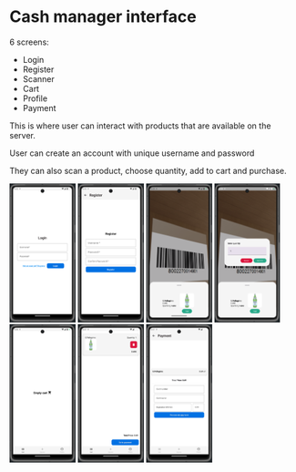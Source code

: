 # Cash manager interface

6 screens:
- Login
- Register
- Scanner
- Cart
- Profile
- Payment

This is where user can interact with products that are available on the server.

User can create an account with unique username and password

They can also scan a product, choose quantity, add to cart and purchase.

[//]: # (![img.png]&#40;documentation/assets/loginScreen.png&#41;)

[//]: # (![img.png]&#40;documentation/assets/registerScreen.png&#41;)

[//]: # (![img.png]&#40;documentation/assets/scannerScreen.png&#41;)

[//]: # (![img.png]&#40;documentation/assets/scannerScreen2.png&#41;)

[//]: # (![img.png]&#40;documentation/assets/cartScreen1.png&#41;)

[//]: # (![img.png]&#40;documentation/assets/cartScreen2.png&#41;)

[//]: # (![img.png]&#40;documentation/assets/paymentScreen.png&#41;)


<img src="documentation/assets/loginScreen.png" width="23%"></img> <img src="documentation/assets/registerScreen.png" width="23%"></img> <img src="documentation/assets/scannerScreen.png" width="23%"></img> <img src="documentation/assets/scannerScreen2.png" width="23%"></img> <img src="documentation/assets/cartScreen1.png" width="23%"></img> <img src="documentation/assets/cartScreen2.png" width="23%"></img> <img src="documentation/assets/paymentScreen.png" width="23%"></img>